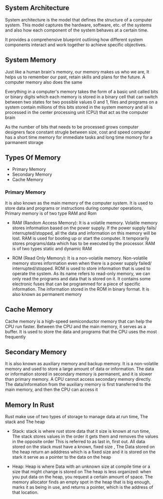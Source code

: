 ## System Architecture

System architecture is the model that defines the structure of a computer system. This model captures the hardware, software, etc. of the systems and also how each component of the system behaves at a certain time.

It provides a comprehensive blueprint outlining how different system components interact and work together to achieve specific objectives.
## System Memory
Just like a human brain's memory, our memory makes us who we are, It helps us to remember our past, retain skills and plans for the future. A computer memory also does the same 

Everything in a computer's memory takes the form of a basic unit called bits or binary digits which each memory is stored in a binary cell that can switch between two states for two possible values 0 and 1, files and programs on a system contain millions of this bits stored in the system memory and all is processed in the center processing unit (CPU) that act as the computer brain


As the number of bits that needs to be processed grows computer designers face constant strugle between size, cost and speed
computer has a short time memory for immediate tasks and long time momory for a parmanent storage

## Types Of Memory
* Primary Memory
* Secondary Memory
* Cache Memory

### Primary Memory

It is also known as the main memory of the computer system. It is used to store data and programs or instructions during computer operations, Primary memory is of two type RAM and Rom

* RAM (Random Access Memory): It is a volatile memory. Volatile memory stores information based on the power supply. If the power supply fails/ interrupted/stopped, all the data and information on this memory will be lost. RAM is used for booting up or start the computer. It temporarily stores programs/data which has to be executed by the processor. RAM is of two types static and dynamic RAM

* ROM (Read Only Memory): It is a non-volatile memory. Non-volatile memory stores information even when there is a power supply failed/ interrupted/stopped. ROM is used to store information that is used to operate the system. As its name refers to read-only memory, we can only read the programs and data that is stored on it. It contains some electronic fuses that can be programmed for a piece of specific information. The information stored in the ROM in binary format. It is also known as permanent memory

## Cache Memory 

Cache memory is a high-speed semiconductor memory that can help the CPU run faster. Between the CPU and the main memory, it serves as a buffer. It is used to store the data and programs that the CPU uses the most frequently

## Secondary Memory

It is also known as auxiliary memory and backup memory. It is a non-volatile memory and used to store a large amount of data or information. The data or information stored in secondary memory is permanent, and it is slower than primary memory. A CPU cannot access secondary memory directly. The data/information from the auxiliary memory is first transferred to the main memory, and then the CPU can access it


## Memory In Rust 
Rust make use of two types of storage to manage data at run time, The stack and The heap 

*   Stack: stack is where rust store data that it size is known at run time, The stack stores values in the order it gets them and removes the values in the opposite order
This is referred to as last in, first out. All data stored on the stack must have a known, 
fixed size , The Data stored on the heap return an adddress which is a fixed size and it is stored on the stark it serve as a pointer to the data on the heap


*   Heap: Heap is where Data with an unknown size at compile time or a size that might change is stored on
The heap is less organized: when you put data on the heap, you request a certain amount of space. The memory allocator finds an empty spot in the heap that is big enough, marks it as being in use, and returns a pointer, which is the address of that location.